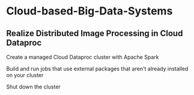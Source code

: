 # Cloud-based-Big-Data-Systems
## Realize Distributed Image Processing in Cloud Dataproc
Create a managed Cloud Dataproc cluster with Apache Spark

Build and run jobs that use external packages that aren't already installed on your cluster

Shut down the cluster
